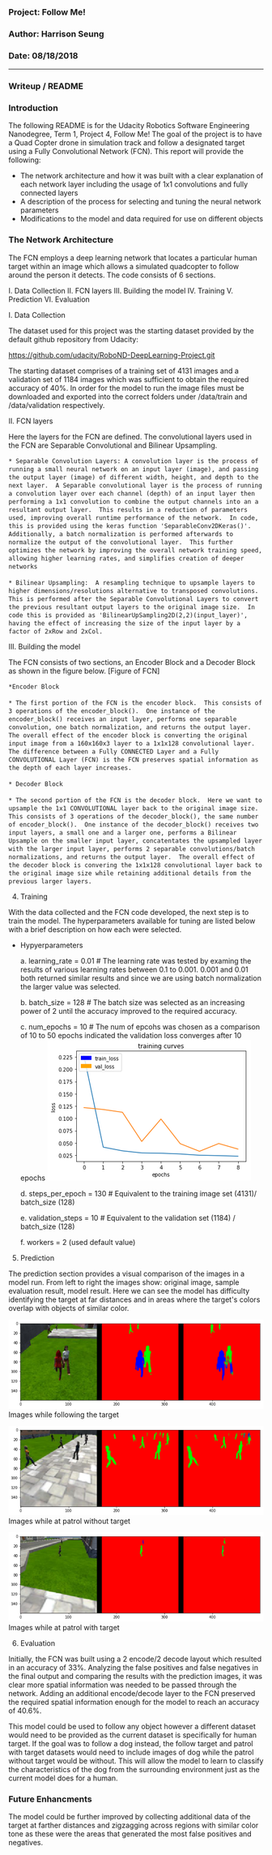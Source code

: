 ### Project: Follow Me!
### Author: Harrison Seung
### Date: 08/18/2018
---
### Writeup / README

### Introduction
The following README is for the Udacity Robotics Software Engineering Nanodegree, Term 1, Project 4, Follow Me!  The goal of the project is to have a Quad Copter drone in simulation track and follow a designated target using a Fully Convolutional Network (FCN).  This report will provide the following:

* The network architecture and how it was built with a clear explanation of each network layer including the usage of 1x1 convolutions and fully connected layers
* A description of the process for selecting and tuning the neural network parameters
* Modifications to the model and data required for use on different objects

### The Network Architecture
The FCN employs a deep learning network that locates a particular human target within an image which allows a simulated quadcopter to follow around the person it detects.  The code consists of 6 sections.

I. Data Collection
II. FCN layers
III. Building the model
IV. Training
V. Prediction
VI. Evaluation

I. Data Collection

The dataset used for this project was the starting dataset provided by the default github repository from Udacity:

https://github.com/udacity/RoboND-DeepLearning-Project.git

The starting dataset comprises of a training set of 4131 images and a validation set of 1184 images which was sufficient to obtain the required accuracy of 40%.  In order for the model to run the image files must be downloaded and exported into the correct folders under /data/train and /data/validation respectively.

II. FCN layers

Here the layers for the FCN are defined.  The convolutional layers used in the FCN are Separable Convolutional and Bilinear Upsampling.  

    * Separable Convolution Layers: A convolution layer is the process of running a small neural network on an input layer (image), and passing the output layer (image) of different width, height, and depth to the next layer.  A Separable convolutional layer is the process of running a convolution layer over each channel (depth) of an input layer then performing a 1x1 convolution to combine the output channels into an a resultant output layer.  This results in a reduction of parameters used, improving overall runtime performance of the network.  In code, this is provided using the keras function 'SeparableConv2DKeras()'.  Additionally, a batch normalization is performed afterwards to normalize the output of the convolutional layer.  This further optimizes the network by improving the overall network training speed, allowing higher learning rates, and simplifies creation of deeper networks

    * Bilinear Upsampling:  A resampling technique to upsample layers to higher dimensions/resolutions alternative to transposed convolutions.  This is performed after the Separable Convolutional Layers to convert the previous resultant output layers to the original image size.  In code this is provided as 'BilinearUpSampling2D(2,2)(input_layer)', having the effect of increasing the size of the input layer by a factor of 2xRow and 2xCol.   

III. Building the model

The FCN consists of two sections, an Encoder Block and a Decoder Block as shown in the figure below.
	[Figure of FCN]
    

    *Encoder Block

	* The first portion of the FCN is the encoder block.  This consists of 3 operations of the encoder_block().  One instance of the encoder_block() receives an input layer, performs one separable convolution, one batch normalization, and returns the output layer.   The overall effect of the encoder block is converting the original input image from a 160x160x3 layer to a 1x1x128 convolutional layer.  The difference between a Fully CONNECTED Layer and a Fully CONVOLUTIONAL Layer (FCN) is the FCN preserves spatial information as the depth of each layer increases.    

	* Decoder Block

	* The second portion of the FCN is the decoder block.  Here we want to upsample the 1x1 CONVOLUTIONAL layer back to the original image size.  This consists of 3 operations of the decoder_block(), the same number of encoder_block().  One instance of the decoder_block() receives two input layers, a small one and a larger one, performs a Bilinear Upsample on the smaller input layer, concatentates the upsampled layer with the larger input layer, performs 2 separable convolutions/batch normalizations, and returns the output layer.  The overall effect of the decoder block is convering the 1x1x128 convolutional layer back to the original image size while retaining additional details from the previous larger layers.

4. Training

With the data collected and the FCN code developed, the next step is to train the model.  The hyperparameters available for tuning are listed below with a brief description on how each were selected.

* Hypyerparameters

	a. learning_rate = 0.01 # The learning rate was tested by examing the results of various learning rates between 0.1 to 0.001.  0.001 and 0.01 both returned similar results and since we are using batch normalization the larger value was selected.
	
	b. batch_size = 128 # The batch size was selected as an increasing power of 2 until the accuracy improved to the required accuracy.

	c. num_epochs = 10 # The num of epcohs was chosen as a comparison of 10 to 50 epochs indicated the validation loss converges after 10 epochs
	![train_vs_val_loss](/misc/train_vs_val_loss.jpeg)

	d. steps_per_epoch = 130 # Equivalent to the training image set (4131)/ batch_size (128)
	
	e. validation_steps = 10 # Equivalent to the validation set (1184) / batch_size (128)
	
	f. workers = 2 (used default value)

5. Prediction

The prediction section provides a visual comparison of the images in a model run.  From left to right the images show: original image, sample evaluation result, model result.  Here we can see the model has difficulty identifying the target at far distances and in areas where the target's colors overlap with objects of similar color. 

![images while following the target](/misc/follow_target.jpeg)
Images while following the target

![comparison while at patrol without target](/misc/without_target.jpeg)
Images while at patrol without target

![comparison while at patrol with target](/misc/with_target.jpeg)
Images while at patrol with target


6. Evaluation

Initially, the FCN was built using a 2 encode/2 decode layout which resulted in an accuracy of 33%.  Analyzing the false positives and false negatives in the final output and comparing the results with the prediction images, it was clear more spatial information was needed to be passed through the network.  Adding an additional encode/decode layer to the FCN preserved the required spatial information enough for the model to reach an accuracy of 40.6%.  

This model could be used to follow any object however a different dataset would need to be provided as the current dataset is specifically for human target.  If the goal was to follow a dog instead, the follow target and patrol with target datasets would need to include images of dog while the patrol without target would be without.  This will allow the model to learn to classify the characteristics of the dog from the surrounding environment just as the current model does for a human.    

### Future Enhancments

The model could be further improved by collecting additional data of the target at farther distances and zigzagging across regions with similar color tone as these were the areas that generated the most false positives and negatives.  
